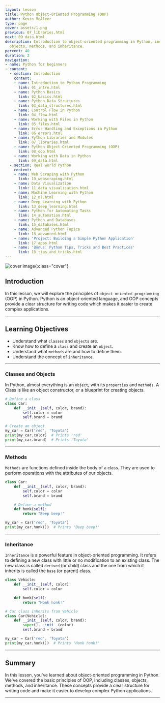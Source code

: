 ```yaml
---
layout: lesson
title: Python Object-Oriented Programming (OOP)
author: Kevin McAleer
type: page
cover: assets/1.png
previous: 07_libraries.html
next: 09_data.html
description: Introduction to object-oriented programming in Python, including classes,
  objects, methods, and inheritance.
percent: 40
duration: 2
navigation:
- name: Python for beginners
- content:
  - section: Introduction
    content:
    - name: Introduction to Python Programming
      link: 01_intro.html
    - name: Python Basics
      link: 02_basics.html
    - name: Python Data Structures
      link: 03_data_structures.html
    - name: Control Flow in Python
      link: 04_flow.html
    - name: Working with Files in Python
      link: 05_files.html
    - name: Error Handling and Exceptions in Python
      link: 06_errors.html
    - name: Python Libraries and Modules
      link: 07_libraries.html
    - name: Python Object-Oriented Programming (OOP)
      link: 08_oop.html
    - name: Working with Data in Python
      link: 09_data.html
  - section: Real world Python
    content:
    - name: Web Scraping with Python
      link: 10_webscraping.html
    - name: Data Visualization
      link: 11_data_visualisation.html
    - name: Machine Learning with Python
      link: 12_ml.html
    - name: Deep Learning with Python
      link: 13_deep_learning.html
    - name: Python for Automating Tasks
      link: 14_automation.html
    - name: Python and Databases
      link: 15_databases.html
    - name: Advanced Python Topics
      link: 16_advanced.html
    - name: 'Project: Building a Simple Python Application'
      link: 17_apps.html
    - name: 'Bonus: Python Tips, Tricks and Best Practices'
      link: 18_tips_and_tricks.html
---
```



![cover image]({{page.cover}}){:class="cover"}

## Introduction

In this lesson, we will explore the principles of `object-oriented programming` (OOP) in Python. Python is an object-oriented language, and OOP concepts provide a clear structure for writing code which makes it easier to create complex applications.

---

## Learning Objectives

- Understand what `classes` and `objects` are.
- Know how to define a `class` and create an `object`.
- Understand what `methods` are and how to define them.
- Understand the concept of `inheritance`.

---

### Classes and Objects

In Python, almost everything is an `object`, with its `properties` and `methods`. A Class is like an object constructor, or a blueprint for creating objects.

```python
# Define a class
class Car:
    def __init__(self, color, brand):
        self.color = color
        self.brand = brand

# Create an object
my_car = Car('red', 'Toyota')
print(my_car.color)  # Prints 'red'
print(my_car.brand)  # Prints 'Toyota'
```

---

### Methods

`Methods` are functions defined inside the body of a class. They are used to perform operations with the attributes of our objects.

```python
class Car:
    def __init__(self, color, brand):
        self.color = color
        self.brand = brand

    # Define a method
    def honk(self):
        return "Beep beep!"

my_car = Car('red', 'Toyota')
print(my_car.honk())  # Prints 'Beep beep!'
```

---

### Inheritance

`Inheritance` is a powerful feature in object-oriented programming. It refers to defining a new class with little or no modification to an existing class. The new class is called `derived` (or child) class and the one from which it inherits is called the `base` (or parent) class.

```python
class Vehicle:
    def __init__(self, color):
        self.color = color

    def honk(self):
        return "Honk honk!"

# Car class inherits from Vehicle
class Car(Vehicle):
    def __init__(self, color, brand):
        super().__init__(color)
        self.brand = brand

my_car = Car('red', 'Toyota')
print(my_car.honk())  # Prints 'Honk honk!'
```

---

## Summary

In this lesson, you've learned about object-oriented programming in Python. We've covered the basic principles of OOP, including classes, objects, methods, and inheritance. These concepts provide a clear structure for writing code and make it easier to develop complex Python applications.

---
